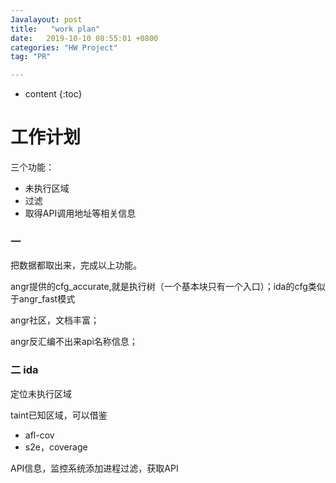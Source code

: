 ```yaml
---
Javalayout: post
title:   "work plan"
date:   2019-10-10 08:55:01 +0800
categories: "HW Project"
tag: "PR"

---
```


* content
{:toc}




# 工作计划

三个功能：

- 未执行区域
- 过滤
- 取得API调用地址等相关信息

### 一

把数据都取出来，完成以上功能。

angr提供的cfg_accurate,就是执行树（一个基本块只有一个入口）；ida的cfg类似于angr_fast模式

angr社区，文档丰富；

angr反汇编不出来api名称信息；

### 二 ida

定位未执行区域

taint已知区域，可以借鉴

- afl-cov
- s2e，coverage

API信息，监控系统添加进程过滤，获取API